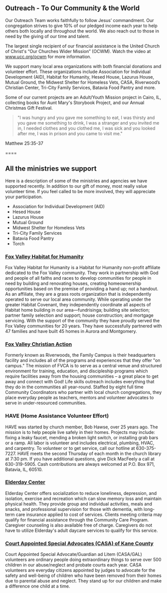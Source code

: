 ## Outreach - To Our Community & the World

Our Outreach Team works faithfully to follow Jesus’ commandment. Our congregation strives to give 10% of our pledged income each year to help others both locally and throughout the world. We also reach out to those in need by the giving of our time and talent.

The largest single recipient of our financial assistance is the United Church of Christ's “Our Churches Wider Mission” (OCWM). Watch the video at www.ucc.org/ocwm for more information.

We support many local area organizations with both financial donations and volunteer effort. These organizations include Association for Individual Development (AID), Habitat for Humanity, Hesed House, Lazurus House, Mutual Ground, the Midwest Shelter for Homeless Vets, CASA, Riverwood’s Christian Center, Tri-City Family Services, Batavia Food Pantry and more.

Some of our current projects are an Adult/Youth Mission project in Cairo, IL, collecting books for Aunt Mary's Storybook Project, and our Annual Christmas Gift Festival.

> "I was hungry and you gave me something to eat,
I was thirsty and you gave me something to drink,
I was a stranger and you invited me in,
I needed clothes and you clothed me,
I was sick and you looked after me,
I was in prison and you came to visit me."

Matthew 25:35-37 

====

## All the ministries we support

Here is a description of some of the ministries and agencies we have supported
recently. In addition to our gift of money, most really value volunteer time. If you feel
called to be more involved, they will appreciate your participation.

- Association for Individual Development (AID)
- Hesed House
- Lazurus House 
- Mutual Ground
- Midwest Shelter for Homeless Vets 
- Tri-City Family Services
- Batavia Food Pantry
- Torch

### [Fox Valley Habitat for Humanity ](http://foxvalleyhabitat.org/)

Fox Valley Habitat for Humanity is a Habitat for Humanity non-profit affiliate dedicated to the Fox Valley community. They work in partnership with God and people of all faiths and races to develop communities for people in need by building and renovating houses, creating homeownership opportunities based on the premise of providing a hand up; not a handout. As an affiliate, they are a grass roots organization that is independently operated to serve our local area community. While operating under the greater Habitat Covenant, they independently coordinate all aspects of Habitat home building in our area—fundrisinga; building site selection; partner family selection and support; house construction; and mortgage servicing. With the support of the community they have proudly served the Fox Valley communities for 20 years. They have successfully partnered with 47 families and have built 45 homes in Aurora and
Montgomery.

### [Fox Valley Christian Action](http://www.fvchristianaction.org/)

Formerly known as Riverwoods, the Family Campus is their headquarters facility and includes all of the programs and experiences that they offer "on campus." The mission of FVCA is to serve as a central venue and structured environment for training, education, and discipleship programs which require facilities away from the housing communities – a great place to get away and connect with God! Life skills outreach includes everything that they do in the communities all year-round. Staffed by eight full time Community Coordinators who partner with local church congregations, they place everyday people as teachers, mentors and volunteer advocates to serve in under-resourced communities.

### HAVE (Home Assistance Volunteer Effort)

HAVE was started by church member, Bob Hawse, over 25 years ago. The mission is to help people live safely in their homes. Projects may include: fixing a leaky faucet, mending a broken light switch, or installing grab bars or a ramp. All labor is volunteer and includes electrical, plumbing, HVAC, and carpentry. To volunteer or to get service, call our hotline at 630-375-7227. HAVE meets the second Thursday of each month in the church library at 7:30 pm. If you
have additional questions, give Dick MacFeely a call at 630-319-5905. Cash contributions are always welcomed at P.O. Box 971, Batavia, IL, 60510.

### [Elderday Center](http://elderdaycenter.org/)

Elderday Center offers socialization to reduce loneliness, depression, and isolation, exercise and recreation which can slow memory loss and maintain physical health. They provide group and individual activities, meals and snacks, and professional supervision for those with dementia, with long-term care insurance applied to cost of services. Clients meeting criteria may qualify
for financial assistance through the Community Care Program. Caregiver counseling is also available free of charge. Caregivers do not have to utilize Elderday's adult daycare services to qualify for this service.

### [Court Appointed Special Advocates (CASA) of Kane County](http://www.casakanecounty.org/index.html)

Court Appointed Special Advocate/Guardian ad Litem (CASA/GAL) volunteers are ordinary people doing extraordinary things to serve over 500 children in our abuse/neglect and probate courts each year. CASA volunteers are everyday citizens appointed by judges to advocate for the safety and well-being of children who have been removed from their homes due to parental abuse and neglect. They stand up for our children and make a difference one child at a time.










